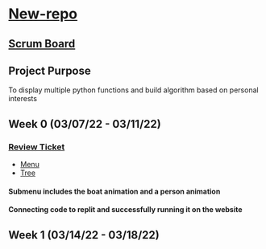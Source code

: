 
# [New-repo](https://github.com/parkjessie/New-repo)
## [Scrum Board](https://github.com/parkjessie/New-repo/projects/1)
## Project Purpose
To display multiple python functions and build algorithm based on personal interests
## Week 0 (03/07/22 - 03/11/22)
### **[Review Ticket](https://github.com/parkjessie/New-repo/issues/1)**
 * [Menu](https://replit.com/@LittleRed/New-repo#pythonmenu.py)
 * [Tree](https://replit.com/@LittleRed/New-repo#tree.py)
#### Submenu includes the boat animation and a person animation
#### Connecting code to replit and successfully running it on the website
## Week 1 (03/14/22 - 03/18/22)
